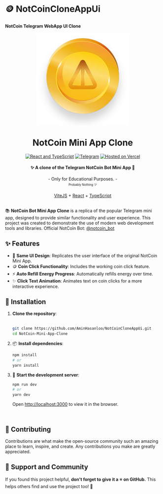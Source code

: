 # 🪙 NotCoinCloneAppUi

**NotCoin Telegram WebApp UI Clone**

<p style="text-align:center;" align="center">

  <img align="center" src="https://github.com/AminHasanloo/NotCoinCloneAppUi/blob/main/NotCoin.png?raw=true" width="300px" height="300px"/>
</p>

<h1 align="center">NotCoin Mini App Clone</h1>

<div align='center'>

[![React and TypeScript](https://img.shields.io/badge/React-+TS-1cd760?logo=react&style=flat)](https://react.dev/)
[![Telegram](https://img.shields.io/badge/Tailwind-CSS-blue?logo=tailwindcss&style=flat)](https://tailwindcss.com/)
[![Hosted on Vercel](https://img.shields.io/badge/Vercel-Demo-0066FF?logo=vercel&style=flat)]()

</div>

<h4 align="center">✨ A clone of the Telegram NotCoin Bot Mini App 🥇</h4>

<div align="center">
  - Only for Educational Purposes. -
  <br/>
  <sup><sub>Probably Nothing ツ</sub></sup>
  <br />
  <br />
  <a href="https://vitejs.dev/">ViteJS</a>
  +
  <a href="https://react.dev/">React</a>
  +
  <a href="https://www.typescriptlang.org/">TypeScript</a>
</div>
</br>

📚 **NotCoin Bot Mini App Clone** is a replica of the popular Telegram mini app, designed to provide similar functionality and user experience. This project was created to demonstrate the use of modern web development tools and libraries. Official NotCoin Bot: [@notcoin_bot](https://t.me/notcoin_bot)

## ✨ Features

- 🎨 **Same UI Design**: Replicates the user interface of the original NotCoin Mini App.
- 🪙 **Coin Click Functionality**: Includes the working coin click feature.
- ⚡️ **Auto Refill Energy Progress**: Automatically refills energy over time.
- ✨ **Click Text Animation**: Animates text on coin clicks for a more interactive experience.

## 💾 Installation

1. **Clone the repository**:

    ```bash
    
    git clone https://github.com/AminHasanloo/NotCoinCloneAppUi.git
    cd NotCoin-Mini-App-Clone
    ```

2. 📦 **Install dependencies**:

    ```bash
    npm install
    # or
    yarn install
    ```

3. 🚀 **Start the development server**:

    ```bash
    npm run dev
    # or
    yarn dev
    ```

    Open [http://localhost:3000](http://localhost:3000) to view it in the browser.

</br>

## 🤝 Contributing

Contributions are what make the open-source community such an amazing place to learn, inspire, and create. Any contributions you make are greatly appreciated.

## 🌟 Support and Community

If you found this project helpful, **don't forget to give it a ⭐ on GitHub.** This helps others find and use the project too! 🫶
